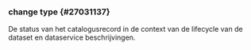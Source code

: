 ### change type {#27031137}
De status van het catalogusrecord in de context van de lifecycle van de dataset en dataservice beschrijvingen.
